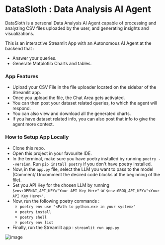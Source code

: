 # DataSloth : Data Analysis AI Agent

DataSloth is a personal Data Analysis AI Agent capable of processing and analyzing CSV files uploaded by the user, and generating insights and visualizations.

This is an interactive Streamlit App with an Autonomous AI Agent at the backend that :
  - Answer your queries.
  - Generate Matplotlib Charts and tables.

### App Features
  - Upload your CSV File in the file uploader located on the sidebar of the Streamlit app.
  - Once you upload the file, the Chat Area gets activated.
  - You can then post your dataset related queries, to which the agent will respond.
  - You can also view and download all the generated charts.
  - If you have dataset related info, you can also post that info to give the agent more context.

### How to Setup App Locally
  - Clone this repo.
  - Open this project in your favourite IDE.
  - In the terminal, make sure you have poetry installed by running ```poetry --version```. Run ```pip install poetry``` if you don't have poetry installed.
  - Now, in the ``app.py`` file, select the LLM you want to pass to the model (Comment/ Uncomment the desired code blocks at the beginning of the file).
  - Set you API Key for the chosen LLM by running ```$env:OPENAI_API_KEY="Your API Key Here"``` or ```$env:GROQ_API_KEY="<Your API Key Here>"```.
  - Now, run the following poetry commands :
    - ```poetry env use "<Path to python.exe in your system>"```
    - ```poetry install```
    - ```poetry shell```
    - ```poetry env list```
  - Finally, run the Streamlit app : ```streamlit run app.py```

![image](https://github.com/maitreyaz/DataSloth-Data-Analysis-AI-Agent/assets/83835081/7ff460c2-fe6d-48e8-b018-c0da397625da)
